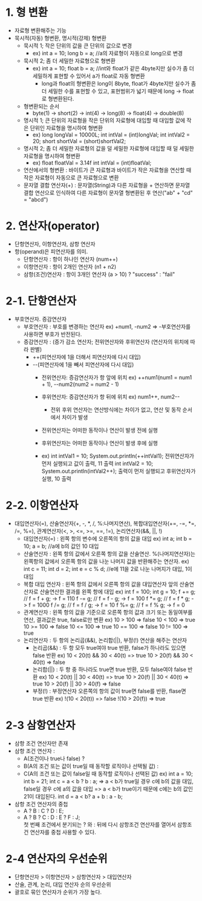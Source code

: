 # 1. 형 변환
 - 자료형 변환해주는 기능
 - 묵시적(자동) 형변환, 명시적(강제) 형변환
    - 묵시적 1; 작은 단위의 값을 큰 단위의 값으로 변경
      - ex) int a = 10;
       long b = a; //a의 자료형이 자동으로 long으로 변경 
    - 묵시적 2; 좀 더 세밀한 자료형으로 형변환
      - ex) int a = 10;
       float b = a; //int와 float가 같은 4byte지만 실수가 좀 더 세밀하게 표현할 수 있어서 a가 float로 자동 형변환
         - long과 float의 형변환은 long이 8byte, float가 4byte지만 실수가 좀 더 세밀한 수를 표현할 수 있고, 표현범위가 넓기 때문에 long -> float로 형변환된다.
    - 형변환되는 순서
      - byte(1) -> short(2) -> int(4) -> long(8) -> float(4) -> double(8)
    - 명시적 1; 큰 단위의 자료형을 작은 단위의 자료형에 대입할 때 대입할 값에 작은 단위인 자료형을 명시하여 형변환
      - ex) long longVal = 10000L;
            int intVal = (int)longVal;
            int intVal2 = 20;
            short shortVal = (short)shortVal2;
    - 명시적 2; 좀 더 세밀한 자료형의 값을 덜 세밀한 자료형에 대입할 때 덜 세밀한 자료형을 명시하여 형변환
      - ex) float floatVal = 3.14f
            int  intVal = (int)floatVal;
    - 연산에서의 형변환 : 바이트가 큰 자료형과 바이트가 작은 자료형을 연산할 때
    작은 자료형이 자동으로 큰 자료형으로 변환
    - 문자열 결합 연산자(+) : 문자열(String)과 다른 자료형을 + 연산하면 문자열 결합 연산으로 인식하여 다른 자료형이 문자열 형변환된 후 연산("ab" + "cd" = "abcd")

# 2. 연산자(operator)
 - 단항연산자, 이항연산자, 삼항 연산자
 - 항(operand)은 피연산자를 의미.
     - 단항연산자 : 항이 하나인 연산자 (num++)
     - 이항연산자 : 항이 2개인 연산자 (n1 + n2)
     - 삼항(조건)연산자 : 항이 3개인 연산자 (a > 10) ? "success" : "fail"

# 2-1. 단항연산자
 - 부호연산자. 증감연산자
     - 부호연산자 : 부호를 변경하는 연산자 ex) +num1, -num2 => -부호연산자를 사용하면 부호가 반전된다.
     - 증감연산자 : (증가 감소 연산자; 전위연산자와 후위연산자 (연산자의 위치에 따라 판별) 
       - ++(피연산자에 1을 더해서 피연산자에 다시 대입)
       - --(피연산자에 1을 빼서 피연산자에 다시 대입)
         - 전위연산자: 증감연산자가 항 앞에 위치 ex) ++num1(num1 = num1 + 1), --num2(num2 = num2 - 1)
         - 후위연산자: 증감연산자가 항 뒤에 위치 ex) num1++, num2--
             - 전위 후위 연산자는 연산방식에는 차이가 없고, 연산 및 동작 순서에서 차이가 발생 

         - 전위연산자는 어떠한 동작이나 연산이 발생 전에 실행    
         - 후위연산자는 어떠한 동작이나 연산이 발생 후에 실행
         - ex) int intVal1 = 10;
               System.out.println(++intVal1);
               전위연산자가 먼저 실행되고 값이 출력, 11 출력
               int intVal2 = 10;
               System.out.println(intVal2++);
               출력이 먼저 실행되고 후위연산자가 실행, 10 출력

# 2-2. 이항연산자
 - 대입연산자(=), 산술연산자(+, -, *, /, %:나머지연산), 복합대입연산자(+=, -=, *=, /=, %=), 관계연산자(<, >, <=, >=, ==, !=), 논리연산자(&&, ||, !)
     - 대입연산자(=) : 왼쪽 항의 변수에 오른쪽의 항의 값을 대입
      ex) int a;
          int b = 10;
          a = b; //a에 b의 값인 10 대입
     - 산술연산자 : 왼쪽 항의 값에서 오른쪽 항의 값을 산술연산. %(나머지연산자)는 왼쪽항의 값에서 오른쪽 항의 값을 나눈 나머지 값을 반환해주는 연산자.
      ex) int c = 11;
          int d = 2;
          int e = c % d; //e에 11을 2로 나눈 나머지가 대입, 1이 대입
     - 복합 대입 연산자 : 왼쪽 항의 값에서 오른쪽 항의 값을 대입연산자 앞의 산술연산자로 산술연산한 결과를 왼쪽 항에 대입
      ex) int f = 100;
          int g = 10;
          f += g; // f = f + g; -> f = 110
          f -= g; // f = f - g; -> f = 100
          f *= g; // f = f * g; -> f = 1000
          f /= g; // f = f / g; -> f = 10
          f %= g; // f = f % g; -> f = 0
     - 관계연산자 : 왼쪽 항의 값을 기준으로 오른쪽 항의 값과 크기 또는 동일여부를 연산, 결과값은 true, false로만 변환
       ex)  10 > 100 => false
            10 < 100 => true 
            10 >= 100 => false
            10 <= 100 => true
            10 == 100 => false
            10 != 100 => true
     - 논리연산자 : 두 항의 논리곱(&&), 논리합(||), 부정(!) 연산을 해주는 연산자       
         - 논리곱(&&) : 두 항 모두 true여야 true 반환, false가 하나라도 있으면 false 반환
            ex) 10 < 20(t) && 30 < 40(t) => true
                10 > 20(f) && 30 < 40(t) => false
         - 논리합(||) : 두 항 중 하나라도 true면 true 반환, 모두 false여야 false 반환
            ex) 10 < 20(t) || 30 < 40(t) => true
                10 > 20(f) || 30 < 40(t) => true
                10 > 20(f) || 30 > 40(f) => false
         - 부정(!) : 부정연산자 오른쪽의 항의 값이 true면 false를 반환, flase면 true 반환
            ex) !(10 < 20(t)) => false
                !(10 > 20(f)) => true
# 2-3 삼항연산자
  - 삼항 조건 연산자만 존재
  - 삼항 조건 연산자 : 
     - A(조건이나 true나 false) ? 
     - B(A의 조건 또는 값이 true일 때 동작할 로직이나 선택될 값) :
     - C(A의 조건 또는 값이 false일 때 동작할 로직이나 선택된 값)
       ex) int a = 10;
           int b = 21;
           int c = a < b ? b : a;
           => a < b가 true일 경우 c에 b의 값을 대입, false일 경우 c에 a의 값을 대입
           => a < b가 true이기 때문에 c에는 b의 값인 21이 대입된다.
           int d = a < b? a + b : a - b;
  - 삼항 조건 연산자의 중첩
     - A ? B : C ? D : E;
     - A ? <span style="color:'blue';">B ? C : D</span> : <span style="color:'red';">E ? F : J</span>;  
     첫 번째 조건에서 분기되는 ? 와 : 뒤에 다시 삼항조건 연산자를 열어서 삼항조건 연산자를 중첩 사용할 수 있다.
# 2-4 연산자의 우선순위
   - 단항연산자 > 이항연산자 > 삼항연산자 > 대입연산자
   - 산술, 관계, 논리, 대입 연산자 순의 우선순위
   - 괄호로 묶인 연산자가 순위가 가장 높다.
